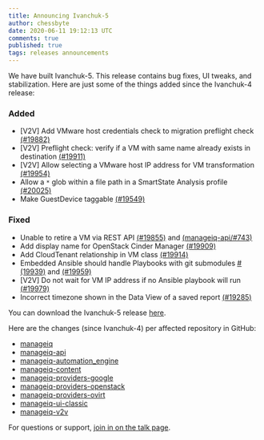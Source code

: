 ```yaml
---
title: Announcing Ivanchuk-5
author: chessbyte
date: 2020-06-11 19:12:13 UTC
comments: true
published: true
tags: releases announcements
---
```


We have built Ivanchuk-5. This release contains bug fixes, UI tweaks, and stabilization.
Here are just some of the things added since the Ivanchuk-4 release:

### Added
* [V2V] Add VMware host credentials check to migration preflight check [(#19882)](https://github.com/ManageIQ/manageiq/pull/19882)
* [V2V] Preflight check: verify if a VM with same name already exists in destination [(#19911)](https://github.com/ManageIQ/manageiq/pull/19911)
* [V2V] Allow selecting a VMware host IP address for VM transformation [(#19954)](https://github.com/ManageIQ/manageiq/pull/19954)
* Allow a `*` glob within a file path in a SmartState Analysis profile [(#20025)](https://github.com/ManageIQ/manageiq/pull/20025)
* Make GuestDevice taggable [(#19549)](https://github.com/ManageIQ/manageiq/pull/19549)

### Fixed
* Unable to retire a VM via REST API [(#19855)](https://github.com/ManageIQ/manageiq/pull/19855) and [(manageiq-api/#743)](https://github.com/ManageIQ/manageiq-api/pull/743)
* Add display name for OpenStack Cinder Manager [(#19909)](https://github.com/ManageIQ/manageiq/pull/19909)
* Add CloudTenant relationship in VM class [(#19914)](https://github.com/ManageIQ/manageiq/pull/19914)
* Embedded Ansible should handle Playbooks with git submodules [#(19939)](https://github.com/ManageIQ/manageiq/pull/19939) and [(#19959)](https://github.com/ManageIQ/manageiq/pull/19959)
* [V2V] Do not wait for VM IP address if no Ansible playbook will run [(#19979)](https://github.com/ManageIQ/manageiq/pull/19979)
* Incorrect timezone shown in the Data View of a saved report [(#19285)](https://github.com/ManageIQ/manageiq/pull/19285)

You can download the Ivanchuk-5 release [here](http://manageiq.org/download/).

Here are the changes (since Ivanchuk-4) per affected repository in GitHub:
- [manageiq](https://github.com/ManageIQ/manageiq/compare/ivanchuk-4...ivanchuk-5)
- [manageiq-api](https://github.com/ManageIQ/manageiq-api/compare/ivanchuk-4...ivanchuk-5)
- [manageiq-automation_engine](https://github.com/ManageIQ/manageiq-automation_engine/compare/ivanchuk-4...ivanchuk-5)
- [manageiq-content](https://github.com/ManageIQ/manageiq-content/compare/ivanchuk-4...ivanchuk-5)
- [manageiq-providers-google](https://github.com/ManageIQ/manageiq-providers-google/compare/ivanchuk-4...ivanchuk-5)
- [manageiq-providers-openstack](https://github.com/ManageIQ/manageiq-providers-openstack/compare/ivanchuk-4...ivanchuk-5)
- [manageiq-providers-ovirt](https://github.com/ManageIQ/manageiq-providers-ovirt/compare/ivanchuk-4...ivanchuk-5)
- [manageiq-ui-classic](https://github.com/ManageIQ/manageiq-ui-classic/compare/ivanchuk-4...ivanchuk-5)
- [manageiq-v2v](https://github.com/ManageIQ/manageiq-v2v/compare/ivanchuk-4...ivanchuk-5)

For questions or support,
[join in on the talk page](http://talk.manageiq.org/).
